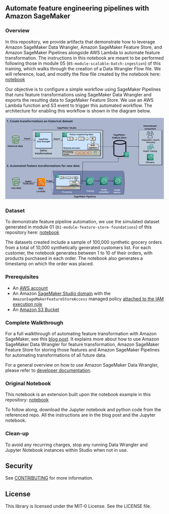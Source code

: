 ## Automate feature engineering pipelines with Amazon SageMaker

### Overview
In this repository, we provide artifacts that demonstrate how to leverage Amazon SageMaker Data Wrangler, Amazon SageMaker Feature Store, and Amazon SageMaker Pipelines alongside AWS Lambda to automate feature transformation. The instructions in this notebook are meant to be performed following those in module 05 (`05-module-scalable-batch-ingestion`) of this training, which walks through the creation of a Data Wrangler Flow file. We will reference, load, and modify the flow file created by the notebook here:
[notebook](https://github.com/arunprsh/feature-store-champions-workshop/blob/main/05-module-scalable-batch-ingestion/3_sm_data_wrangler.ipynb)

Our objective is to configure a simple workflow using SageMaker Pipelines that runs feature transformations using SageMaker Data Wrangler and exports the resulting data to SageMaker Feature Store. We use an AWS Lambda function and S3 event to trigger this automated workflow. The architecture for enabling this workflow is shown in the diagram below.

![process overview](./images/process-overview.png)

### Dataset
To demonstrate feature pipeline automation, we use the simulated dataset generated in module 01 (`01-module-feature-store-foundations`) of this repository here: 
[notebook](https://github.com/arunprsh/feature-store-champions-workshop/blob/main/01-module-feature-store-foundations/0_prepare_datasets.ipynb)

The datasets created include a sample of 100,000 synthetic grocery orders from a total of 10,000 synthetically generated customers list. For each customer, the notebook generates between 1 to 10 of their orders, with products purchased in each order. The notebook also generates a timestamp on which the order was placed.

### Prerequisites
- An [AWS account](https://portal.aws.amazon.com/billing/signup/resume&client_id=signup)
- An Amazon [SageMaker Studio domain](https://docs.aws.amazon.com/sagemaker/latest/dg/onboard-quick-start.html) with the `AmazonSageMakerFeatureStoreAccess` managed policy [attached to the IAM execution role](https://docs.aws.amazon.com/IAM/latest/UserGuide/access_policies_manage-attach-detach.html#add-policies-console)
- An [Amazon S3 Bucket](https://docs.aws.amazon.com/AmazonS3/latest/userguide/create-bucket-overview.html)

### Complete Walkthrough
For a full walkthrough of automating feature transformation with Amazon SageMaker, see this [blog post](https://aws.amazon.com/blogs/machine-learning/automate-feature-engineering-pipelines-with-amazon-sagemaker/). It explains more about how to use Amazon SageMaker Data Wrangler for feature transformation, Amazon SageMaker Feature Store for storing those features and Amazon SageMaker Pipelines for automating transformations of all future data.

For a general overview on how to use Amazon SageMaker Data Wrangler, please refer to [developer documentation](https://docs.aws.amazon.com/sagemaker/latest/dg/data-wrangler-getting-started.html).

### Original Notebook
This notebook is an extension built upon the notebook example in this repository:
[notebook](https://github.com/aws-samples/amazon-sagemaker-automated-feature-transformation)

To follow along, download the Jupyter notebook and python code from the referenced repo. All the instructions are in the blog post and the Jupyter notebook. 

### Clean-up 

To avoid any recurring charges, stop any running Data Wrangler and Jupyter Notebook instances within Studio when not in use. 


## Security

See [CONTRIBUTING](CONTRIBUTING.md#security-issue-notifications) for more information.

## License

This library is licensed under the MIT-0 License. See the LICENSE file.

